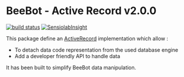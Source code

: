 BeeBot - Active Record v2.0.0
=============================

[![build status](https://ci.gitlab.com/projects/3613/status.png?ref=develop)](https://ci.gitlab.com/projects/3613?ref=develop)
[![SensiolabInsight](https://img.shields.io/sensiolabs/i/3f165beb-2425-4669-a3da-c1794c6f7337.svg?style=flat-square)](https://insight.sensiolabs.com/projects/3f165beb-2425-4669-a3da-c1794c6f7337)

This package define an [ActiveRecord](http://en.wikipedia.org/wiki/Active_record_pattern) implementation which allow :

* To detach data code representation from the used database engine
* Add a developer friendly API to handle data

It has been built to simplify BeeBot data manipulation.
